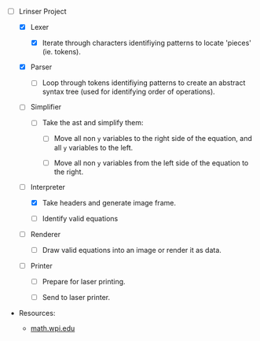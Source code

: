 - [ ] Lrinser Project

    - [x] Lexer

        - [x] Iterate through characters identifiying patterns to locate 'pieces' (ie. tokens).
         
         
    - [x] Parser
         
        - [ ] Loop through tokens identifiying patterns to create an abstract syntax tree (used for identifying order of operations).
         
         
    - [ ] Simplifier
         
        - [ ] Take the ast and simplify them:
             
            - [ ] Move all non `y` variables to the right side of the equation, and all `y` variables to the left.
             
            - [ ] Move all non `y` variables from the left side of the equation to the right.
             
             
    - [ ] Interpreter
         
        - [x] Take headers and generate image frame.
             
        - [ ] Identify valid equations
             
             
    - [ ] Renderer
         
        - [ ] Draw valid equations into an image or render it as data.
             
             
    - [ ] Printer
         
        - [ ] Prepare for laser printing.
             
        - [ ] Send to laser printer.



- Resources:
     
    - [math.wpi.edu](https://www.math.wpi.edu/IQP/BVCalcHist/calc5.html)